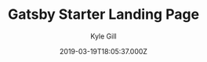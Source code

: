 ---
title: Gatsby Starter Landing Page
github: https://github.com/gillkyle/gatsby-starter-landing-page
demo: https://gatsby-starter-landing-page.netlify.app/
author: Kyle Gill
ssg:
  - Gatsby
cms:
  - Markdown
date: 2019-03-19T18:05:37.000Z
description: 🖱 A simple, minimal Gatsby starter for quick and easy landing pages
draft: true
publish_date: '2019-03-19T18:05:37Z'
update_date: '2020-04-21T19:19:31Z'
github_star: 132
github_fork: 42
---